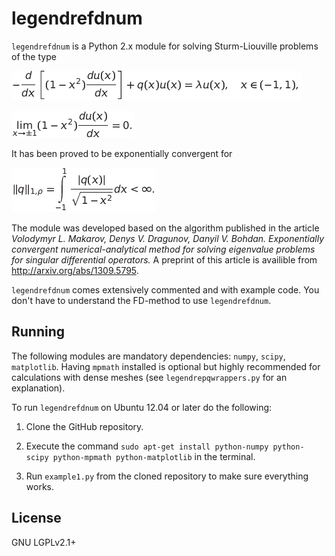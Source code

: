 legendrefdnum
=============

`legendrefdnum` is a Python 2.x module for solving Sturm-Liouville problems of the type

![-\frac{d}{d x}\left[(1-x^{2})\frac{d u(x)}{d x}\right]+q(x)u(x)=\lambda u(x),\quad x\in(-1, 1),](images/eq1.png)

![\lim\limits_{x\rightarrow \pm 1}(1-x^{2})\frac{d u(x)}{d x}=0.](images/eq2.png)


It has been proved to be exponentially convergent for

![\|q\|_{1, \rho}=\int\limits_{-1}^{1}\frac{|q(x)|}{\sqrt{1-x^{2}}}d x<\infty.](images/eq3.png)

The module was developed based on the algorithm published in the article *Volodymyr L. Makarov, Denys V. Dragunov, Danyil V. Bohdan. Exponentially convergent numerical-analytical method for solving eigenvalue problems for singular differential operators.* A preprint of this article is availible from <http://arxiv.org/abs/1309.5795>.

`legendrefdnum` comes extensively commented and with example code. You don't have to understand the FD-method to use `legendrefdnum`.


Running
-------
The following modules are mandatory dependencies: `numpy`, `scipy`, `matplotlib`. Having `mpmath` installed is optional but highly recommended for calculations with dense meshes (see `legendrepqwrappers.py` for an explanation).

To run `legendrefdnum` on Ubuntu 12.04 or later do the following:

1. Clone the GitHub repository.

2. Execute the command `sudo apt-get install python-numpy python-scipy python-mpmath python-matplotlib` in the terminal.

3. Run `example1.py` from the cloned repository to make sure everything works.

License
-------
GNU LGPLv2.1+
